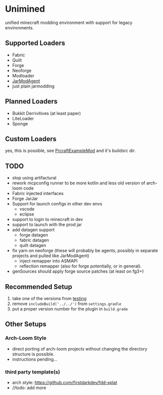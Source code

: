 # Unimined

unified minecraft modding environment with support for legacy environments.

## Supported Loaders
* Fabric
* Quilt
* Forge
* Neoforge
* Modloader
* [JarModAgent](https://github.com/unimined/JarModAgent)
* just plain jarmodding

## Planned Loaders
* Bukkit Derrivitives (at least paper)
* LiteLoader
* Sponge

## Custom Loaders
yes, this is possible, see [PrcraftExampleMod](https://github.com/prcraft-minecraft/PrcraftExampleMod) and it's buildsrc dir.

## TODO
* stop using artifactural
* rework mcpconfig runner to be more kotlin and less old version of arch-loom code
* Fabric injected interfaces
* Forge JarJar
* Support for launch configs in other dev envs
  * vscode
  * eclipse
* support to login to minecraft in dev
* support to launch with the prod jar
* add datagen support
  * forge datagen
  * fabric datagen
  * quilt datagen
* fix yarn on neoforge (these will probably be agents, possibly in separate projects and pulled like JarModAgent)
  * inject remapper into ASMAPI
  * reflection remapper (also for forge potentially, or in general).
* genSources should apply forge source patches (at least on fg3+)

## Recommended Setup
1. take one of the versions from [testing](./testing)
1. remove `includeBuild('../../')` from `settings.gradle`
1. put a proper version number for the plugin in `build.grade`

## Other Setups

### Arch-Loom Style
* direct porting of arch-loom projects without changing the directory structure is possible.
* instructions pending...
### third party template(s)
* arch style: https://github.com/firstdarkdev/fdd-xplat
* //todo: add more
